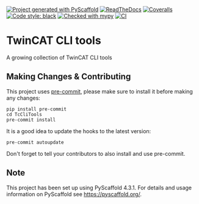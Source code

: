 [![Project generated with PyScaffold](https://img.shields.io/badge/-PyScaffold-005CA0?logo=pyscaffold)](https://pyscaffold.org/)
[![ReadTheDocs](https://readthedocs.org/projects/tcclitools/badge/?version=latest)](https://tcclitools.readthedocs.io/en/latest/)
[![Coveralls](https://img.shields.io/coveralls/github/IndustrialBrains/TcCliTools/main.svg)](https://coveralls.io/r/IndustrialBrains/TcCliTools)
[![Code style: black](https://img.shields.io/badge/code%20style-black-000000.svg)](https://github.com/psf/black)
[![Checked with mypy](http://www.mypy-lang.org/static/mypy_badge.svg)](http://mypy-lang.org/)
[![CI](https://github.com/IndustrialBrains/TcCliTools/actions/workflows/ci.yml/badge.svg)](https://github.com/IndustrialBrains/TcCliTools/actions)

# TwinCAT CLI tools

A growing collection of TwinCAT CLI tools


## Making Changes & Contributing
This project uses [pre-commit](https://pre-commit.com/), please make
sure to install it before making any changes:

    pip install pre-commit
    cd TcCliTools
    pre-commit install

It is a good idea to update the hooks to the latest version:

    pre-commit autoupdate

Don't forget to tell your contributors to also install and use
pre-commit.

## Note

This project has been set up using PyScaffold 4.3.1. For details and
usage information on PyScaffold see <https://pyscaffold.org/>.
